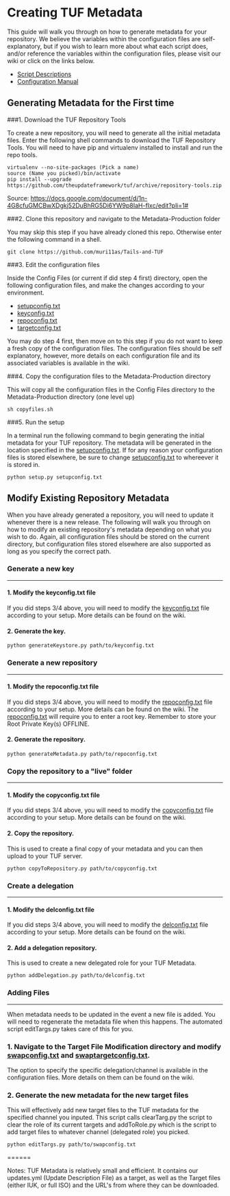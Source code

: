 **Creating TUF Metadata**
========================================================================================================================

This guide will walk you through on how to generate metadata for your repository.  We believe the variables within the configuration files are self-explanatory, but if you wish to learn more about what each script does, and/or reference the variables within the configuration files, please visit our wiki or click on the links below.

* [Script Descriptions](https://github.com/muri11as/Tails-and-TUF/wiki/Generating-Metadata)
* [Configuration Manual](https://github.com/muri11as/Tails-and-TUF/wiki/Metadata-Configurations)

## Generating Metadata for the First time	
###1. Download the TUF Repository Tools

To create a new repository, you will need to generate all the initial metadata files.  Enter the following shell commands to download the TUF Repository Tools.  You will need to have pip and virtualenv installed to install and run the repo tools.

```shell
virtualenv --no-site-packages (Pick a name)
source (Name you picked)/bin/activate
pip install --upgrade https://github.com/theupdateframework/tuf/archive/repository-tools.zip
```

Source: https://docs.google.com/document/d/1n-4G8cfuGMCBwXDgkj52DuBhRG5Di6YW9p8IaH-fIxc/edit?pli=1#

###2. Clone this repository and navigate to the Metadata-Production folder

You may skip this step if you have already cloned this repo.  Otherwise enter the following command in a shell.

```shell
git clone https://github.com/muri11as/Tails-and-TUF
```

###3. Edit the configuration files

Inside the Config Files (or current if did step 4 first) directory, open the following configuration files, and make the changes according to your environment.

* [setupconfig.txt](https://github.com/muri11as/Tails-and-TUF/wiki/Metadata-Configurations#setupconfigtxt)
* [keyconfig.txt](https://github.com/muri11as/Tails-and-TUF/wiki/Metadata-Configurations#keyconfigtxt)
* [repoconfig.txt](https://github.com/muri11as/Tails-and-TUF/wiki/Metadata-Configurations#repoconfigtxt)
* [targetconfig.txt](https://github.com/muri11as/Tails-and-TUF/wiki/Metadata-Configurations#targetconfigtxt)

You may do step 4 first, then move on to this step if you do not want to keep a fresh copy of the configuration files.  The configuration files should be self explanatory, however, more details on each configuration file and its associated variables is available in the wiki.

###4. Copy the configuration files to the Metadata-Production directory

This will copy all the configuration files in the Config Files directory to the Metadata-Production directory (one level up)

```shell
sh copyfiles.sh
```

###5. Run the setup

In a terminal run the following command to begin generating the initial metadata for your TUF repository.  The metadata will be generated in the location specified in the [setupconfig.txt](https://github.com/muri11as/Tails-and-TUF/wiki/Metadata-Configurations#setupconfigtxt).  If for any reason your configuration files is stored elsewhere, be sure to change [setupconfig.txt](https://github.com/muri11as/Tails-and-TUF/wiki/Metadata-Configurations#setupconfigtxt) to whereever it is stored in.

```shell
python setup.py setupconfig.txt
```

## Modify Existing Repository Metadata

When you have already generated a repository, you will need to update it whenever there is a new release.  The following will walk you through on how to modify an existing repository's metadata depending on what you wish to do.  Again, all configuration files should be stored on the current directory, but configuration files stored elsewhere are also supported as long as you specify the correct path.

### Generate a new key
-------

#### 1. Modify the keyconfig.txt file

If you did steps 3/4 above, you will need to modify the [keyconfig.txt](https://github.com/muri11as/Tails-and-TUF/wiki/Metadata-Configurations#keyconfigtxt) file according to your setup.  More details can be found on the wiki.

#### 2. Generate the key.

```shell
python generateKeystore.py path/to/keyconfig.txt
```

### Generate a new repository
-------

#### 1. Modify the repoconfig.txt file

If you did steps 3/4 above, you will need to modify the [repoconfig.txt](https://github.com/muri11as/Tails-and-TUF/wiki/Metadata-Configurations#repoconfigtxt) file according to your setup.  More details can be found on the wiki.  The [repoconfig.txt](https://github.com/muri11as/Tails-and-TUF/wiki/Metadata-Configurations#repoconfigtxt) will require you to enter a root key.  Remember to store your Root Private Key(s) OFFLINE.

#### 2. Generate the repository.

```shell
python generateMetadata.py path/to/repoconfig.txt
```

### Copy the repository to a "live" folder
-------

#### 1. Modify the copyconfig.txt file

If you did steps 3/4 above, you will need to modify the [copyconfig.txt](https://github.com/muri11as/Tails-and-TUF/wiki/Metadata-Configurations#copyconfigtxt) file according to your setup.  More details can be found on the wiki.

#### 2. Copy the repository.

This is used to create a final copy of your metadata and you can then upload to your TUF server.

```shell
python copyToRepository.py path/to/copyconfig.txt
```

### Create a delegation
-------

#### 1. Modify the delconfig.txt file

If you did steps 3/4 above, you will need to modify the [delconfig.txt](https://github.com/muri11as/Tails-and-TUF/wiki/Metadata-Configurations#delconfigtxt) file according to your setup.  More details can be found on the wiki.

#### 2. Add a delegation repository.

This is used to create a new delegated role for your TUF Metadata.

```shell
python addDelegation.py path/to/delconfig.txt
```

### Adding Files
-------

When metadata needs to be updated in the event a new file is added.  You will need to regenerate the metadata file when this happens. The automated script editTargs.py takes care of this for you.

### 1. Navigate to the Target File Modification directory and modify [swapconfig.txt](https://github.com/muri11as/Tails-and-TUF/wiki/Metadata-Configurations#swapconfigtxt) and [swaptargetconfig.txt](https://github.com/muri11as/Tails-and-TUF/wiki/Metadata-Configurations#swaptargetconfigtxt).

The option to specify the specific delegation/channel is available in the configuration files.  More details on them can be found on the wiki.

### 2. Generate the new metadata for the new target files

This will effectively add new target files to the TUF metadata for the specified channel you inputed. This script calls clearTarg.py the script to clear the role of its current targets and addToRole.py which is the script to add target files to whatever channel (delegated role) you picked.

```shell
python editTargs.py path/to/swapconfig.txt
```

======

Notes:
TUF Metadata is relatively small and efficient. It contains our updates.yml (Update Description File) as a target, as well as the
Target files (either IUK, or full ISO) and the URL's from where they can be downloaded. 
